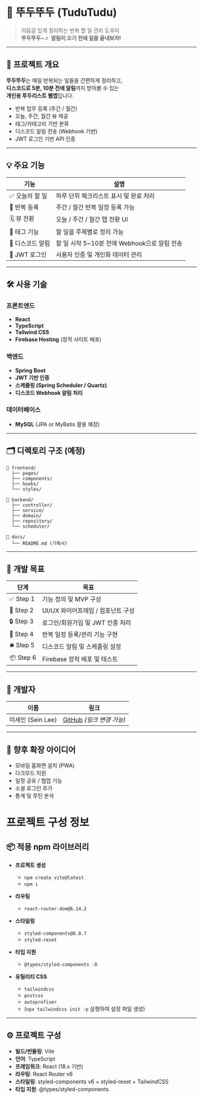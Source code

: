 # 📝 뚜두뚜두 (TuduTudu)

> 리듬감 있게 정리하는 반복 할 일 관리 도우미  
> **뚜두뚜두~♬ 알림이 오기 전에 일을 끝내보자!**

---

## 🎯 프로젝트 개요

**뚜두뚜두**는 매일 반복되는 일들을 간편하게 정리하고,  
**디스코드로 5분, 10분 전에 알림**까지 받아볼 수 있는  
**개인용 투두리스트 웹앱**입니다.

- 반복 업무 등록 (주간 / 월간)
- 오늘, 주간, 월간 뷰 제공
- 태그/카테고리 기반 분류
- 디스코드 알림 전송 (Webhook 기반)
- JWT 로그인 기반 API 인증

---

## 💡 주요 기능

| 기능 | 설명 |
|------|------|
| ✅ 오늘의 할 일 | 하루 단위 체크리스트 표시 및 완료 처리 |
| 🔁 반복 등록 | 주간 / 월간 반복 일정 등록 가능 |
| 🗓 뷰 전환 | 오늘 / 주간 / 월간 탭 전환 UI |
| 🔖 태그 기능 | 할 일을 주제별로 정리 가능 |
| 📣 디스코드 알림 | 할 일 시작 5~10분 전에 Webhook으로 알림 전송 |
| 🔐 JWT 로그인 | 사용자 인증 및 개인화 데이터 관리 |

---

## 🛠️ 사용 기술

### 프론트엔드
- **React**
- **TypeScript**
- **Tailwind CSS**
- **Firebase Hosting** (정적 사이트 배포)

### 백엔드
- **Spring Boot**
- **JWT 기반 인증**
- **스케줄링 (Spring Scheduler / Quartz)**
- **디스코드 Webhook 알림 처리**

### 데이터베이스
- **MySQL** (JPA or MyBatis 활용 예정)

---

## 🗂 디렉토리 구조 (예정)

```
📁 frontend/
  ├── pages/
  ├── components/
  ├── hooks/
  └── styles/

📁 backend/
  ├── controller/
  ├── service/
  ├── domain/
  ├── repository/
  └── scheduler/

📁 docs/
  └── README.md (기획서)
```

---

## 🚀 개발 목표

| 단계 | 목표 |
|------|------|
| ✅ Step 1 | 기능 정의 및 MVP 구성 |
| 🔧 Step 2 | UI/UX 와이어프레임 / 컴포넌트 구성 |
| 🔒 Step 3 | 로그인/회원가입 및 JWT 인증 처리 |
| 🔁 Step 4 | 반복 일정 등록/관리 기능 구현 |
| 🛎️ Step 5 | 디스코드 알림 및 스케줄링 설정 |
| 📦 Step 6 | Firebase 정적 배포 및 테스트 |

---

## 👤 개발자

| 이름 | 링크 |
|------|------|
| 이세인 (Sein Lee) | [GitHub](https://github.com/sein-lee) _(링크 변경 가능)_ |

---

## 📌 향후 확장 아이디어

- 모바일 홈화면 설치 (PWA)
- 다크모드 지원
- 일정 공유 / 협업 기능
- 소셜 로그인 추가
- 통계 및 루틴 분석


# 프로젝트 구성 정보

## 📦 적용 npm 라이브러리
- **프로젝트 생성**
  - `npm create vite@latest`
  - `npm i`

- **라우팅**
  - `react-router-dom@6.14.2`

- **스타일링**
  - `styled-components@6.0.7`
  - `styled-reset`

- **타입 지원**
  - `@types/styled-components -D`

- **유틸리티 CSS**
  - `tailwindcss`
  - `postcss`
  - `autoprefixer`
  - (`npx tailwindcss init -p` 실행하여 설정 파일 생성)

---

## ⚙️ 프로젝트 구성
- **빌드/번들링**: Vite  
- **언어**: TypeScript  
- **프레임워크**: React (18.x 기반)  
- **라우팅**: React Router v6  
- **스타일링**: styled-components v6 + styled-reset + TailwindCSS  
- **타입 지원**: @types/styled-components